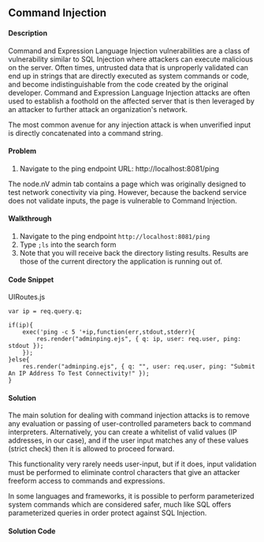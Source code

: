 ## Command Injection

#### Description

Command and Expression Language Injection vulnerabilities are a class of vulnerability similar to SQL Injection where attackers can execute malicious on the server. Often times, untrusted data that is unproperly validated can end up in strings that are directly executed as system commands or code, and become indistinguishable from the code created by the original developer. Command and Expression Language Injection attacks are often used to establish a foothold on the affected server that is then leveraged by an attacker to further attack an organization's network.

The most common avenue for any injection attack is when unverified input is directly concatenated into a command string.

#### Problem
1. Navigate to the ping endpoint
URL: http://localhost:8081/ping

The node.nV admin tab contains a page which was originally designed to test network conectivity via ping. However, because the backend service does not validate inputs, the page is vulnerable to Command Injection.

#### Walkthrough

1. Navigate to the ping endpoint `http://localhost:8081/ping`
2. Type `;ls` into the search form
3. Note that you will receive back the directory listing results. Results are those of the current directory the application is running out of.

#### Code Snippet
UIRoutes.js

```
var ip = req.query.q;

if(ip){
	exec('ping -c 5 '+ip,function(err,stdout,stderr){
		res.render("adminping.ejs", { q: ip, user: req.user, ping: stdout });
	});
}else{
	res.render("adminping.ejs", { q: "", user: req.user, ping: "Submit An IP Address To Test Connectivity!" });
}
```

#### Solution

The main solution for dealing with command injection attacks is to remove any evaluation or passing of user-controlled parameters back to command interpreters. Alternatively, you can create a whitelist of valid values (IP addresses, in our case), and if the user input matches any of these values (strict check) then it is allowed to proceed forward. 


This functionality very rarely needs user-input, but if it does, input validation must be performed to eliminate control characters that give an attacker freeform access to commands and expressions. 

In some languages and frameworks, it is possible to perform parameterized system commands which are considered safer, much like SQL offers parameterized queries in order protect against SQL Injection.


#### Solution Code 

```

       
```

